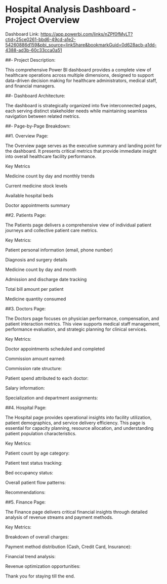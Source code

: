 # Hospital Analysis Dashboard - Project Overview

Dashboard Link: https://app.powerbi.com/links/nZPf0fMyLT?ctid=25ce0261-bbd6-49cd-a1e2-54260886d159&pbi_source=linkShare&bookmarkGuid=0d628acb-a1dd-4388-ad3b-60c33cca0a51


##- Project Description:

This comprehensive Power BI dashboard provides a complete view of healthcare operations across multiple dimensions, designed to support data-driven decision making for healthcare administrators, medical staff, and financial managers. 



##- Dashboard Architecture:

The dashboard is strategically organized into five interconnected pages, each serving distinct stakeholder needs while maintaining seamless navigation between related metrics. 



##- Page-by-Page Breakdown:

##1. Overview Page:

The Overview page serves as the executive summary and landing point for the dashboard. It presents critical metrics that provide immediate insight into overall healthcare facility performance.



Key Metrics

Medicine count by day and monthly trends

Current medicine stock levels

Available hospital beds

Doctor appointments summary



##2. Patients Page:

The Patients page delivers a comprehensive view of individual patient journeys and collective patient care metrics. 



Key Metrics:

Patient personal information (email, phone number)

Diagnosis and surgery details

Medicine count by day and month

Admission and discharge date tracking

Total bill amount per patient

Medicine quantity consumed





##3. Doctors Page:

The Doctors page focuses on physician performance, compensation, and patient interaction metrics. This view supports medical staff management, performance evaluation, and strategic planning for clinical services.



Key Metrics:

Doctor appointments scheduled and completed

Commission amount earned:

Commission rate structure:

Patient spend attributed to each doctor:

Salary information:

Specialization and department assignments:



##4. Hospital Page:

The Hospital page provides operational insights into facility utilization, patient demographics, and service delivery efficiency. This page is essential for capacity planning, resource allocation, and understanding patient population characteristics.



Key Metrics:

Patient count by age category:

Patient test status tracking:

Bed occupancy status:

Overall patient flow patterns:

Recommendations:



##5. Finance Page:

The Finance page delivers critical financial insights through detailed analysis of revenue streams and payment methods. 



Key Metrics:

Breakdown of overall charges:

Payment method distribution (Cash, Credit Card, Insurance):

Financial trend analysis:

Revenue optimization opportunities:



Thank you for staying till the end.

